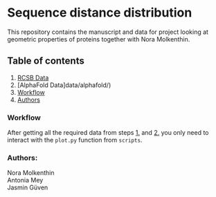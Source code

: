 # Sequence distance distribution

This repository contains the manuscript and data for project looking at geometric properties of proteins together with Nora Molkenthin. 

## Table of contents
1. [RCSB Data](#data/rcsb/)
2. [AlphaFold Data]data/alphafold/)
3. [Workflow](#workflow-1)
4. [Authors](#authors-1)

### Workflow

After getting all the required data from steps [1.](/data/rcsb/) and [2.](/data/alphafold/) you only need to interact with the `plot.py` function from `scripts`. 

### Authors:
Nora Molkenthin   
Antonia Mey   
Jasmin Güven

